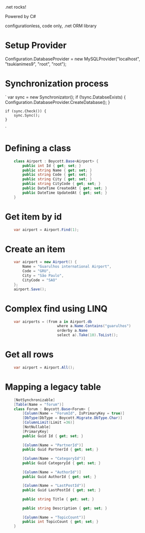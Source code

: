 .net rocks!

Powered by C#

configurationless, code only, .net ORM library

# Setup Provider

   Configuration.DatabaseProvider = new MySQLProvider("localhost", "tsukianimes9", "root", "root");


# Synchronization process

`
    var sync = new Synchronizator();
    if (!sync.DatabseExists) {
        Configuration.DatabaseProvider.CreateDatabase();
    }

    if (sync.Check()) {
        sync.Sync();
    }
`

# Defining a class

```c#
    class Airport : Boycott.Base<Airport> {
        public int Id { get; set; }
        public string Name { get; set; }
        public string Code { get; set; }
        public string City { get; set; }
        public string CityCode { get; set; }
        public DateTime CreatedAt { get; set; }
        public DateTime UpdatedAt { get; set; }
    }
```


# Get item by id

```c#
    var airport = Airport.Find(1);
```


# Create an item

```c#
    var airport = new Airport() {
        Name = "Guarulhos international Airport",
        Code = "GRU",
        City = "São Paulo",
        CityCode = "SAO"
    };
    airport.Save();
```


# Complex find using LINQ

```c#
    var airports = (from a in Airport.db
                        where a.Name.Contains("guarulhos")
                        orderby a.Name
                        select a).Take(10).ToList();
```


# Get all rows

```c#
    var airport = Airport.All();
```


# Mapping a legacy table

```c#
    [NotSynchronizable]
    [Table(Name = "forum")]
    class Forum : Boycott.Base<Forum> {
        [Column(Name = "ForumId", IsPrimaryKey = true)]
        [DbType(DbType = Boycott.Migrate.DbType.Char)]
        [ColumnLimit(Limit =36)]
        [NotNullable]
        [PrimaryKey]
        public Guid Id { get; set; }
    
        [Column(Name = "PartnerId")]
        public Guid PartnerId { get; set; }
    
        [Column(Name = "CategoryId")]
        public Guid CategoryId { get; set; }
    
        [Column(Name = "AuthorId")]
        public Guid AuthorId { get; set; }
    
        [Column(Name = "LastPostId")]
        public Guid LastPostId { get; set; }
    
        public string Title { get; set; }
    
        public string Description { get; set; }
    
        [Column(Name = "TopicCount")]
        public int TopicCount { get; set; }
    }
```
